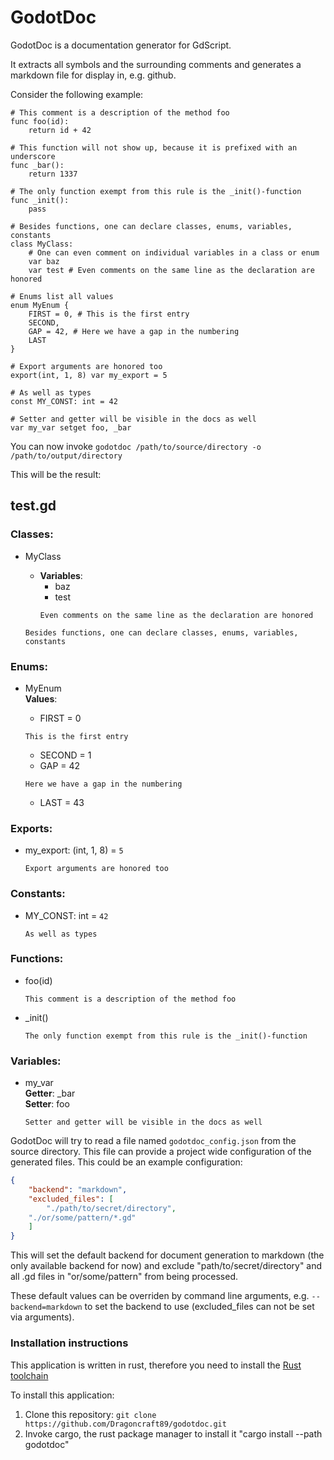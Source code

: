 # GodotDoc

GodotDoc is a documentation generator for GdScript.

It extracts all symbols and the surrounding comments and generates a markdown file for display in, e.g. github.

Consider the following example:  
```
# This comment is a description of the method foo
func foo(id):
	return id + 42

# This function will not show up, because it is prefixed with an underscore
func _bar():
	return 1337

# The only function exempt from this rule is the _init()-function
func _init():
	pass

# Besides functions, one can declare classes, enums, variables, constants
class MyClass:
	# One can even comment on individual variables in a class or enum
	var baz
	var test # Even comments on the same line as the declaration are honored

# Enums list all values
enum MyEnum {
	FIRST = 0, # This is the first entry
	SECOND,
	GAP = 42, # Here we have a gap in the numbering
	LAST
}

# Export arguments are honored too
export(int, 1, 8) var my_export = 5

# As well as types
const MY_CONST: int = 42

# Setter and getter will be visible in the docs as well
var my_var setget foo, _bar
```

You can now invoke `godotdoc /path/to/source/directory -o /path/to/output/directory`

This will be the result:
## test.gd

### Classes:  
* MyClass  
    * **Variables**:  
        * baz  
        * test  
        ```
        Even comments on the same line as the declaration are honored
        ```

  
  
  
    ```
    Besides functions, one can declare classes, enums, variables, constants
    ```

  
### Enums:  
* MyEnum  
    **Values**:  
    * FIRST = 0  
      
    ```
    This is the first entry
    ```

  
    * SECOND = 1  
    * GAP = 42  
      
    ```
    Here we have a gap in the numbering
    ```

  
    * LAST = 43  
  
  
### Exports:  
* my\_export: (int, 1, 8) = `5`  
  
    ```
    Export arguments are honored too
    ```

  
### Constants:  
* MY\_CONST: int = `42`  
  
    ```
    As well as types
    ```

  
### Functions:  
* foo(id)  
  
    ```
    This comment is a description of the method foo
    ```

* \_init()  
  
    ```
    The only function exempt from this rule is the _init()-function
    ```

  
### Variables:  
* my\_var  
**Getter**: \_bar  
**Setter**: foo  
  
    ```
    Setter and getter will be visible in the docs as well
    ```

GodotDoc will try to read a file named `godotdoc_config.json` from the source directory.
This file can provide a project wide configuration of the generated files. This could be an example configuration:
```json
{
    "backend": "markdown",
    "excluded_files": [
        "./path/to/secret/directory",
	"./or/some/pattern/*.gd"
    ]
}
```

This will set the default backend for document generation to markdown (the only available backend for now) and exclude "path/to/secret/directory" and all .gd files in "or/some/pattern" from being processed.

These default values can be overriden by command line arguments, e.g. `--backend=markdown` to set the backend to use (excluded_files can not be set via arguments).

### Installation instructions
This application is written in rust, therefore you need to install the [Rust toolchain](rustup.rs)

To install this application:
1. Clone this repository: `git clone https://github.com/Dragoncraft89/godotdoc.git`
2. Invoke cargo, the rust package manager to install it "cargo install --path godotdoc"